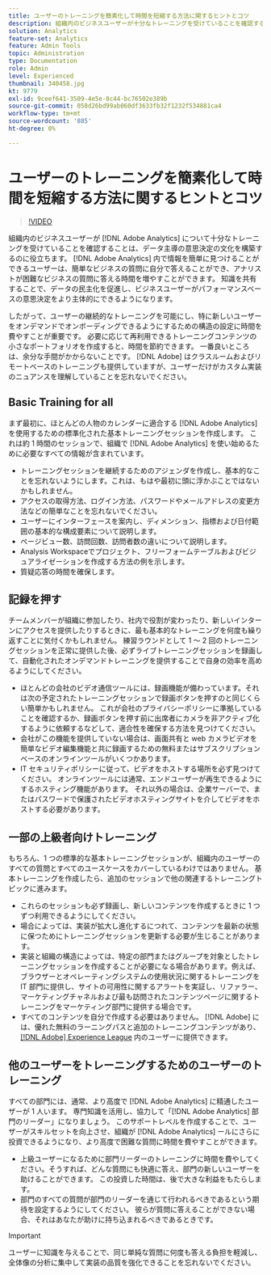 ```yaml
---
title: ユーザーのトレーニングを簡素化して時間を短縮する方法に関するヒントとコツ
description: 組織内のビジネスユーザーが十分なトレーニングを受けていることを確認することは  [!DNL Adobe Analytics]  データに基づいた意思決定の文化を構築するために不可欠です。 情報を簡単に見つけることができるユーザーは  [!DNL Adobe Analytics]  単純なビジネスの質問に自分で答えることができ、アナリストが困難なビジネスの質問に答える時間を増やすことができます。 知識を共有することで、データの民主化を促進し、ビジネスユーザーがパフォーマンスベースの意思決定をより主体的にできるようになります。
solution: Analytics
feature-set: Analytics
feature: Admin Tools
topic: Administration
type: Documentation
role: Admin
level: Experienced
thumbnail: 340458.jpg
kt: 9779
exl-id: 9ceef641-3509-4e5e-8c44-bc76502e389b
source-git-commit: 058d26bd99ab060df3633fb32f1232f534881ca4
workflow-type: tm+mt
source-wordcount: '885'
ht-degree: 0%

---
```


# ユーザーのトレーニングを簡素化して時間を短縮する方法に関するヒントとコツ

>[!VIDEO](https://video.tv.adobe.com/v/340458/?quality=12&learn=on)

組織内のビジネスユーザーが [!DNL Adobe Analytics] について十分なトレーニングを受けていることを確認することは、データ主導の意思決定の文化を構築するのに役立ちます。 [!DNL Adobe Analytics] 内で情報を簡単に見つけることができるユーザーは、簡単なビジネスの質問に自分で答えることができ、アナリストが困難なビジネスの質問に答える時間を増やすことができます。 知識を共有することで、データの民主化を促進し、ビジネスユーザーがパフォーマンスベースの意思決定をより主体的にできるようになります。

したがって、ユーザーの継続的なトレーニングを可能にし、特に新しいユーザーをオンデマンドでオンボーディングできるようにするための構造の設定に時間を費やすことが重要です。 必要に応じて再利用できるトレーニングコンテンツの小さなポートフォリオを作成すると、時間を節約できます。 一番良いところは、余分な手間がかからないことです。 [!DNL Adobe] はクラスルームおよびリモートベースのトレーニングも提供していますが、ユーザーだけがカスタム実装のニュアンスを理解していることを忘れないでください。


## Basic Training for all

まず最初に、ほとんどの人物のカレンダーに適合する [!DNL Adobe Analytics] を使用するための標準化された基本トレーニングセッションを作成します。 これは約 1 時間のセッションで、組織で [!DNL Adobe Analytics] を使い始めるために必要なすべての情報が含まれています。

* トレーニングセッションを継続するためのアジェンダを作成し、基本的なことを忘れないようにします。これは、もはや最初に頭に浮かぶことではないかもしれません。
* アクセスの取得方法、ログイン方法、パスワードやメールアドレスの変更方法などの簡単なことを忘れないでください。
* ユーザーにインターフェースを案内し、ディメンション、指標および日付範囲の基本的な構成要素について説明します。
* ページビュー数、訪問回数、訪問者数の違いについて説明します。
* Analysis Workspaceでプロジェクト、フリーフォームテーブルおよびビジュアライゼーションを作成する方法の例を示します。
* 質疑応答の時間を確保します。

## 記録を押す

チームメンバーが組織に参加したり、社内で役割が変わったり、新しいインターンにアクセスを提供したりするときに、最も基本的なトレーニングを何度も繰り返すことに気付くかもしれません。 練習ラウンドとして 1 ～ 2 回のトレーニングセッションを正常に提供した後、必ずライブトレーニングセッションを録画して、自動化されたオンデマンドトレーニングを提供することで自身の効率を高めるようにしてください。

* ほとんどの会社のビデオ通信ツールには、録画機能が備わっています。それは次の予定されたトレーニングセッションで録画ボタンを押すのと同じくらい簡単かもしれません。 これが会社のプライバシーポリシーに準拠していることを確認するか、録画ボタンを押す前に出席者にカメラを非アクティブ化するように依頼するなどして、適合性を確保する方法を見つけてください。
* 会社がこの機能を提供していない場合は、画面共有と web カメラビデオを簡単なビデオ編集機能と共に録画するための無料またはサブスクリプションベースのオンラインツールがいくつかあります。
* IT セキュリティポリシーに従って、ビデオをホストする場所を必ず見つけてください。 オンラインツールには通常、エンドユーザーが再生できるようにするホスティング機能があります。 それ以外の場合は、企業サーバーで、またはパスワードで保護されたビデオホスティングサイトを介してビデオをホストする必要があります。

## 一部の上級者向けトレーニング

もちろん、1 つの標準的な基本トレーニングセッションが、組織内のユーザーのすべての質問とすべてのユースケースをカバーしているわけではありません。 基本トレーニングを作成したら、追加のセッションで他の関連するトレーニングトピックに進みます。

* これらのセッションも必ず録画し、新しいコンテンツを作成するときに 1 つずつ利用できるようにしてください。
* 場合によっては、実装が拡大し進化するにつれて、コンテンツを最新の状態に保つためにトレーニングセッションを更新する必要が生じることがあります。
* 実装と組織の構造によっては、特定の部門またはグループを対象としたトレーニングセッションを作成することが必要になる場合があります。例えば、ブラウザーとオペレーティングシステムの使用状況に関するトレーニングを IT 部門に提供し、サイトの可用性に関するアラートを実証し、リファラー、マーケティングチャネルおよび最も訪問されたコンテンツページに関するトレーニングをマーケティング部門に提供する場合です。
* すべてのコンテンツを自分で作成する必要はありません。 [!DNL Adobe] には、優れた無料のラーニングパスと追加のトレーニングコンテンツがあり、[[!DNL Adobe] Experience League](https://experienceleague.adobe.com/docs/analytics.html?lang=ja) 内のユーザーに提供できます。



## 他のユーザーをトレーニングするためのユーザーのトレーニング

すべての部門には、通常、より高度で [!DNL Adobe Analytics] に精通したユーザーが 1 人います。 専門知識を活用し、協力して「[!DNL Adobe Analytics] 部門のリーダー」になりましょう。 このサポートレベルを作成することで、ユーザーがスキルセットを向上させ、組織が [!DNL Adobe Analytics] ールにさらに投資できるようになり、より高度で困難な質問に時間を費やすことができます。

* 上級ユーザーになるために部門リーダーのトレーニングに時間を費やしてください。そうすれば、どんな質問にも快適に答え、部門の新しいユーザーを助けることができます。 この投資した時間は、後で大きな利益をもたらします。
* 部門のすべての質問が部門のリーダーを通じて行われるべきであるという期待を設定するようにしてください。 彼らが質問に答えることができない場合、それはあなたが助けに持ち込まれるべきであるときです。

>[!IMPORTANT]
>
>ユーザーに知識を与えることで、同じ単純な質問に何度も答える負担を軽減し、全体像の分析に集中して実装の品質を強化できることを忘れないでください。
